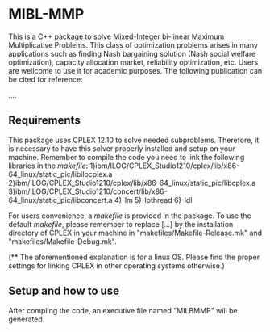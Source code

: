 # MIBL-MMP
This is a C++ package to solve Mixed-Integer bi-linear Maximum Multiplicative Problems. This class of optimization problems arises in many applications such as finding Nash bargaining solution (Nash social welfare optimization), capacity allocation market, reliability optimization, etc. Users are wellcome to use it for academic purposes. The following publication can be cited for reference:

....


## Requirements
This package uses CPLEX 12.10 to solve needed subproblems. Therefore, it is necessary to have this solver properly installed and setup on your machine. Remember to compile the code you need to link the following libraries in the _makefile_:
1)ibm/ILOG/CPLEX_Studio1210/cplex/lib/x86-64_linux/static_pic/libilocplex.a 
2)ibm/ILOG/CPLEX_Studio1210/cplex/lib/x86-64_linux/static_pic/libcplex.a 
3)ibm/ILOG/CPLEX_Studio1210/concert/lib/x86-64_linux/static_pic/libconcert.a 
4)-lm 
5)-lpthread 
6)-ldl

For users convenience, a _makefile_ is provided in the package. To use the default _makefile_, please remember to replace [...] by the installation directory of CPLEX in your machine in "makefiles/Makefile-Release.mk" and "makefiles/Makefile-Debug.mk". 

(** The aforementioned explanation is for a linux OS. Please find the proper settings for linking CPLEX in other operating systems otherwise.)

## Setup and how to use
After compling the code, an executive file named "MILBMMP" will be generated.
